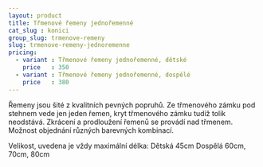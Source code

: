 ```yaml
---
layout: product
title: Třmenové řemeny jednořemenné
cat_slug : konici
group_slug: trmenove-remeny
slug: trmenove-remeny-jednoremenne
pricing:
  - variant : Třmenové řemeny jednořemenné, dětské
    price   : 350
  - variant : Třmenové řemeny jednořemenné, dospělé
    price   : 380
---
```


Řemeny jsou šité z kvalitních pevných popruhů.
Ze třmenového zámku pod stehnem vede jen jeden řemen, kryt třmenového zámku tudíž tolik neodstává.
Zkrácení a prodloužení řemenů se provádí nad třmenem.
Možnost objednání různých barevných kombinací.

Velikost, uvedena je vždy maximální délka:
Dětská 45cm
Dospělá 60cm, 70cm, 80cm

